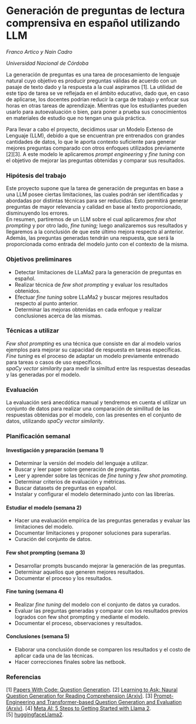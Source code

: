 # Generación de preguntas de lectura comprensiva en español utilizando LLM

*Franco Artico y Nain Cadro*


*Universidad Nacional de Córdoba*

La generación de preguntas es una tarea de procesamiento de lenguaje natural cuyo objetivo es producir preguntas válidas de acuerdo con un pasaje de texto dado y la respuesta a la cual aspiramos [1]. La utilidad de este tipo de tarea se ve reflejada en el ámbito educativo, dado que, en caso de aplicarse, los docentes podrían reducir la carga de trabajo y enfocar sus horas en otras tareas de aprendizaje. Mientras que los estudiantes pueden usarlo para autoevaluación o bien, para poner a prueba sus conocimientos en materiales de estudio que no tengan una guía práctica.

Para llevar a cabo el proyecto, decidimos usar un Modelo Extenso de Lenguaje (LLM), debido a que se encuentran pre entrenados con grandes cantidades de datos, lo que le aporta contexto suficiente para generar mejores preguntas comparado con otros enfoques utilizados previamente [2][3]. A este modelo le aplicaremos *prompt engineering* y *fine tuning* con el objetivo de mejorar las preguntas obtenidas y comparar sus resultados.

### Hipótesis del trabajo

Este proyecto supone que la tarea de generación de preguntas en base a una LLM posee ciertas limitaciones, las cuales podrán ser identificadas y abordadas por distintas técnicas para ser reducidas. Esto permitirá generar preguntas de mayor relevancia y calidad en base al texto proporcionado, disminuyendo los errores.  
En resumen, partiremos de un LLM sobre el cual aplicaremos *few shot prompting* y por otro lado, *fine tuning;* luego analizaremos sus resultados y llegaremos a la conclusión de que este último mejora respecto al anterior.  
Además, las preguntas generadas tendrán una respuesta, que será la proporcionada como entrada del modelo junto con el contexto de la misma.

### Objetivos preliminares

* Detectar limitaciones de LLaMa2 para la generación de preguntas en español.  
* Realizar técnica de *few shot* *prompting* y evaluar los resultados obtenidos.  
* Efectuar *fine tuning* sobre LLaMa2 y buscar mejores resultados respecto al punto anterior.  
* Determinar las mejoras obtenidas en cada enfoque y realizar conclusiones acerca de las mismas.

### Técnicas a utilizar

*Few shot prompting* es una técnica que consiste en dar al modelo varios ejemplos para mejorar su capacidad de respuesta en tareas específicas.  
*Fine tuning* es el proceso de adaptar un modelo previamente entrenado para tareas o casos de uso específicos.  
*spaCy vector similarity* para medir la similtud entre las respuestas deseadas y las generadas por el modelo.

### Evaluación

La evaluación será anecdótica manual y tendremos en cuenta el utilizar un conjunto de datos para realizar una comparación de similitud de las respuestas obtenidas por el modelo, con las presentes en el conjunto de datos, utilizando *spaCy vector similarity*.

### Planificación semanal

#### Investigación y preparación (semana 1\)

* Determinar la versión del modelo del lenguaje a utilizar.  
* Buscar y leer paper sobre generación de preguntas.  
* Leer y aprender sobre las técnicas de *fine tuning* y *few shot promoting*.  
* Determinar criterios de evaluación y métricas.  
* Buscar datasets de preguntas en español.  
* Instalar y configurar el modelo determinado junto con las librerías.

#### Estudiar el modelo (semana 2\)

* Hacer una evaluación empírica de las preguntas generadas y evaluar las limitaciones del modelo.  
* Documentar limitaciones y proponer soluciones para superarlas.  
* Curación del conjunto de datos.

#### Few shot prompting (semana 3\)

* Desarrollar prompts buscando mejorar la generación de las preguntas.  
* Determinar aquellos que generen mejores resultados.  
* Documentar el proceso y los resultados.

#### Fine tuning (semana 4\)

* Realizar *fine tuning* del modelo con el conjunto de datos ya curados.  
* Evaluar las preguntas generadas y comparar con los resultados previos logrados con few shot prompting y mediante el modelo.  
* Documentar el proceso, observaciones y resultados.

#### Conclusiones (semana 5\)

* Elaborar una conclusión donde se comparen los resultados y el costo de aplicar  cada una de las técnicas.  
* Hacer correcciones finales sobre las netbook. 

### Referencias

\[1\] [Papers With Code: Question Generation](https://paperswithcode.com/task/question-generation).
\[2\] [Learning to Ask: Naural Question Generation for Reading Comprehension (Arxiv)](https://arxiv.org/pdf/1705.00106).
\[3\] [Prompt-Engineering and Transformer-based Question Generation and Evaluation (Arxiv)](https://arxiv.org/pdf/2310.18867).
\[4\] [Meta AI: 5 Steps to Getting Started with Llama 2](https://ai.meta.com/blog/5-steps-to-getting-started-with-llama-2/).  
\[5\] [huggingfaceLlama2](https://huggingface.co/docs/transformers/main/model_doc/llama2).
